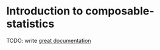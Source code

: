 # Introduction to composable-statistics

TODO: write [great documentation](http://jacobian.org/writing/what-to-write/)
